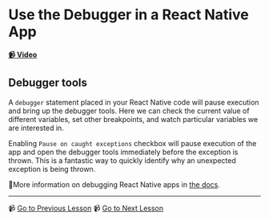 # Use the Debugger in a React Native App

**[📹 Video](https://egghead.io/lessons/react-native-use-the-debugger-in-a-react-native-app)**

## Debugger tools

A `debugger` statement placed in your React Native code will pause execution and bring up the debugger tools. Here we can check the current value of different variables, set other breakpoints, and watch particular variables we are interested in.

Enabling `Pause on caught exceptions` checkbox will pause execution of the app and open the debugger tools immediately before the exception is thrown. This is a fantastic way to quickly identify why an unexpected exception is being thrown.

🤔More information on debugging React Native apps in [the docs](https://reactnative.dev/docs/debugging).

---

📹 [Go to Previous Lesson](https://egghead.io/lessons/react-native-write-to-the-console-log-in-a-react-native-app)
📹 [Go to Next Lesson](https://egghead.io/lessons/react-native-style-react-native-components-differently-on-ios-and-android)

